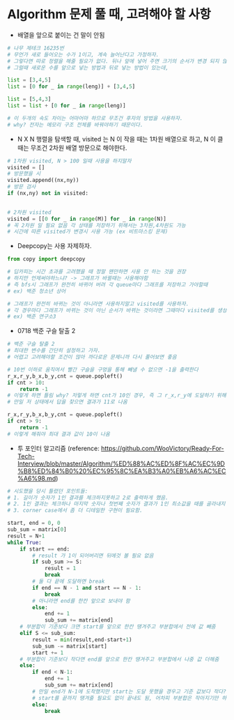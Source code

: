 # Algorithm 문제 풀 때, 고려해야 할 사항

- 배열을 앞으로 붙이는 건 말이 안됨

```python
# 나무 제테크 16235번
# 무언가 새로 들어오는 수가 1이고, 계속 늘어난다고 가정하자.
# 그렇다면 따로 정렬을 해줄 필요가 없다. 뒤나 앞에 넣어 주면 크기의 순서가 변경 되지 않기 때문
# 그럴때 새로운 수를 앞으로 넣는 방법과 뒤로 넣는 방법이 있는데,

list = [3,4,5] 
list = [0 for _ in range(leng)] + [3,4,5]

list = [5,4,3]
list = list + [0 for _ in range(leng)]

# 이 두개의 속도 차이는 어마어마 하므로 무조건 후자의 방법을 사용하자.
# why? 전자는 메모리 구조 전체를 바꿔야하기 때문이다.
```



- N X N 행렬을 탐색할 때, visited 는 N 이 작을 때는 1차원 배열으로 하고, N 이 클 때는 무조건 2차원 배열 방문으로 해야한다.

```python
# 1차원 visited, N > 100 일때 사용을 하지말자
visited = []
# 방문했을 시
visited.append((nx,ny))
# 방문 검사 
if (nx,ny) not in visited:

    
# 2차원 visited
visited = [[0 for _ in range(M)] for _ in range(N)]
# 꼭 2차원 일 필요 없음 각 상태를 저장하기 위해서는 3차원,4차원도 가능
# 시간에 따른 visited가 변경시 사용 가능 (ex 비트마스킹 문제)
```

- Deepcopy는 사용 자제하자.

```python
from copy import deepcopy

# 딥카피는 시간 초과를 고려했을 때 정말 왠만하면 사용 안 하는 것을 권장
# 하지만 언제써야하느냐? -> 그래프가 바뀔때는 사용해야함
# 즉 bfs시 그래프가 완전히 바뀌어 버려 각 queue마다 그래프를 저장하고 가야할때
# ex) 백준 청소년 상어 

# 그래프가 완전히 바뀌는 것이 아니라면 사용하지말고 visited를 사용하자.
# 각 경우마다 그래프가 바뀌는 것이 아닌 순서가 바뀌는 것이라면 그때마다 visited를 생성하여 체크하면 됨
# ex) 백준 연구소3
```

- 0718 백준 구슬 탈출 2

```python
# 백준 구슬 탈출 2
# 최대한 변수를 간단히 설정하고 가자.
# 어렵고 고려해야할 조건이 많아 까다로운 문제니까 다시 풀어보면 좋음

# 10번 이하로 움직여서 빨간 구슬을 구멍을 통해 빼낼 수 없으면 -1을 출력한다
r_x,r_y,b_x,b_y,cnt = queue.popleft()
if cnt > 10:
    return -1
# 이렇게 하면 틀림 why? 저렇게 하면 cnt가 10인 경우, 즉 그 r_x,r_y에 도달하기 위해 10번 움직인 것이므로 이미 실패
# 만일 저 상태에서 답을 찾으면 결과가 11로 나옴 

r_x,r_y,b_x,b_y,cnt = queue.popleft()
if cnt > 9:
    return -1
# 이렇게 해줘야 최대 결과 값이 10이 나옴
```

- 투 포인터 알고리즘 (reference: https://github.com/WooVictory/Ready-For-Tech-Interview/blob/master/Algorithm/%ED%88%AC%ED%8F%AC%EC%9D%B8%ED%84%B0%20%EC%95%8C%EA%B3%A0%EB%A6%AC%EC%A6%98.md)

```python
# 시도했을 당시 틀렸던 포인트들:
# 1. 길이가 숫자가 1인 결과를 체크하지못하고 2로 출력하게 했음.
# 2. 1인 결과는 체크하나 마지막 숫자나 첫번째 숫자가 결과가 1인 최소값을 때를 골라내지 못함.
# 3. corner case에서 좀 더 디테일한 구현이 필요함.

start, end = 0, 0
sub_sum = matrix[0]
result = N+1
while True:
    if start == end:
        # result 가 1이 되어버리면 뒤에것 볼 필요 없음
        if sub_sum >= S:
            result = 1
            break
        # 둘 다 끝에 도달하면 break
        if end == N - 1 and start == N - 1:
            break
        # 아니라면 end를 한칸 앞으로 보내야 함
        else:
            end += 1
            sub_sum += matrix[end]
    # 부분합이 기준보다 크면 start를 앞으로 한칸 땡겨주고 부분합에서 전에 값 빼줌
    elif S <= sub_sum:
        result = min(result,end-start+1)
        sub_sum -= matrix[start]
        start += 1
    # 부분합이 기준보다 작다면 end를 앞으로 한칸 땡겨주고 부분합에서 나중 값 더해줌
    else:
        if end < N-1:
            end += 1
            sub_sum += matrix[end]
        # 만일 end가 N-1에 도착했지만 start는 도달 못했을 경우고 기준 값보다 작다?
        # start를 끝까지 땡겨줄 필요도 없이 끝내도 됨, 어차피 부분합은 작아지기만 하기때문
        else:
            break
```

